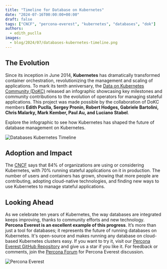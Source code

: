 ```yaml
---
title: "Timeline for Database on Kubernetes"
date: "2024-07-16T00:00:00+00:00"
draft: false
tags: ["CNCF", "percona-everest", "kubernetes", "databases", "dok"]
authors:
  - edith_puclla
images:
  - blog/2024/07/databases-kubernetes-timeline.png
---
```


## The Evolution

Since its inception in June 2014, **Kubernetes** has dramatically transformed container orchestration, revolutionizing the management and scaling of applications. To mark its tenth anniversary, the [Data on Kubernetes Community (DoKC)](https://dok.community/) released an infographic showcasing key milestones and community contributions to the evolution of operators for managing stateful applications. This project was made possible by the collaboration of DoKC members **Edith Puclla, Sergey Pronin, Robert Hodges, Gabriele Bartolini, Chris Malarky, Mark Kember, Paul Au, and Luciano Stabel**.

Explore the infographic to see how Kubernetes has shaped the future of database management on Kubernetes.

![Databases Kubernetes Timeline](blog/2024/07/databases-kubernetes-timeline.png)

## Adoption and Impact

The [CNCF](https://www.cncf.io/) says that 84% of organizations are using or considering Kubernetes, with 70% running stateful applications on it in production. The number of users and containers has grown, showing that more people are contributing, adopting cloud-native technologies, and finding new ways to use Kubernetes to manage stateful applications.

## Looking Ahead

As we celebrate ten years of Kubernetes, the way databases are integrated keeps improving, thanks to community efforts and new technology. **Percona Everest is an excellent example of this progress**. It’s more than just a tool for databases; it represents the future of running databases on Kubernetes. It's open-source and makes running any database on cloud-based Kubernetes clusters easy. If you want to try it, visit our [Percona Everest GitHub Repository](https://github.com/percona/everest) and give us a star if you like it. For feedback or comments, join the [Percona Forum](https://forums.percona.com/c/percona-everest/81) for Percona Everest discussion.

![Percona Everest](blog/2024/07/percona-everest.png)
